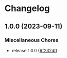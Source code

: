 # Changelog

## 1.0.0 (2023-09-11)


### Miscellaneous Chores

* release 1.0.0 ([6f232df](https://github.com/workadventure/design-system/commit/6f232df316c347478074ba5194c030c59f5e6e9c))
